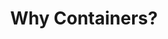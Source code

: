 ---
type: "module"
title: "Why Containers?"
description: "This section introduces the concept of containers, their benefits, and why they are essential in modern application development and deployment."
banner: "images/exoscale-icon.svg"
weight: 1
tags: [docker, containers]
level: [introductory]
categories: [exoscale,kubernetes]
---